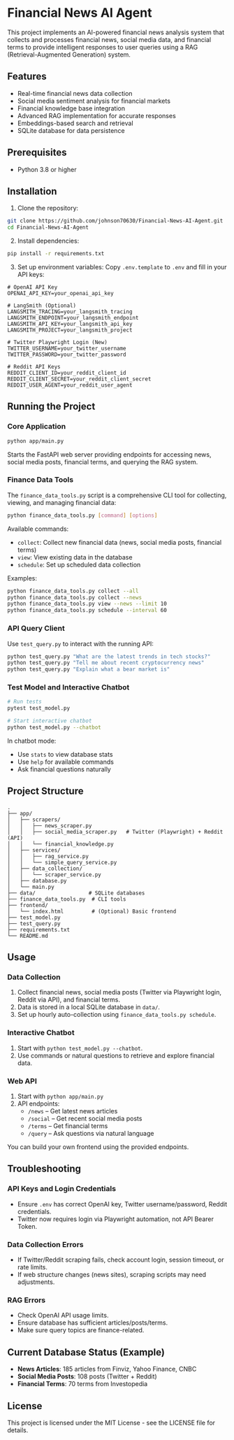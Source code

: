 # Financial News AI Agent

This project implements an AI-powered financial news analysis system that collects and processes financial news, social media data, and financial terms to provide intelligent responses to user queries using a RAG (Retrieval-Augmented Generation) system.

## Features
- Real-time financial news data collection
- Social media sentiment analysis for financial markets
- Financial knowledge base integration
- Advanced RAG implementation for accurate responses
- Embeddings-based search and retrieval
- SQLite database for data persistence

## Prerequisites
- Python 3.8 or higher

## Installation

1. Clone the repository:
```bash
git clone https://github.com/johnson70630/Financial-News-AI-Agent.git
cd Financial-News-AI-Agent
```

2. Install dependencies:
```bash
pip install -r requirements.txt
```

3. Set up environment variables:
Copy `.env.template` to `.env` and fill in your API keys:
```
# OpenAI API Key
OPENAI_API_KEY=your_openai_api_key

# LangSmith (Optional)
LANGSMITH_TRACING=your_langsmith_tracing
LANGSMITH_ENDPOINT=your_langsmith_endpoint
LANGSMITH_API_KEY=your_langsmith_api_key
LANGSMITH_PROJECT=your_langsmith_project

# Twitter Playwright Login (New)
TWITTER_USERNAME=your_twitter_username
TWITTER_PASSWORD=your_twitter_password

# Reddit API Keys
REDDIT_CLIENT_ID=your_reddit_client_id
REDDIT_CLIENT_SECRET=your_reddit_client_secret
REDDIT_USER_AGENT=your_reddit_user_agent
```

## Running the Project

### Core Application
```bash
python app/main.py
```
Starts the FastAPI web server providing endpoints for accessing news, social media posts, financial terms, and querying the RAG system.

### Finance Data Tools
The `finance_data_tools.py` script is a comprehensive CLI tool for collecting, viewing, and managing financial data:
```bash
python finance_data_tools.py [command] [options]
```
Available commands:
- `collect`: Collect new financial data (news, social media posts, financial terms)
- `view`: View existing data in the database
- `schedule`: Set up scheduled data collection

Examples:
```bash
python finance_data_tools.py collect --all
python finance_data_tools.py collect --news
python finance_data_tools.py view --news --limit 10
python finance_data_tools.py schedule --interval 60
```

### API Query Client
Use `test_query.py` to interact with the running API:
```bash
python test_query.py "What are the latest trends in tech stocks?"
python test_query.py "Tell me about recent cryptocurrency news"
python test_query.py "Explain what a bear market is"
```

### Test Model and Interactive Chatbot
```bash
# Run tests
pytest test_model.py

# Start interactive chatbot
python test_model.py --chatbot
```

In chatbot mode:
- Use `stats` to view database stats
- Use `help` for available commands
- Ask financial questions naturally

## Project Structure
```
.
├── app/
│   ├── scrapers/
│   │   ├── news_scraper.py
│   │   ├── social_media_scraper.py   # Twitter (Playwright) + Reddit (API)
│   │   └── financial_knowledge.py
│   ├── services/
│   │   ├── rag_service.py
│   │   └── simple_query_service.py
│   ├── data_collection/
│   │   └── scraper_service.py
│   ├── database.py
│   └── main.py
├── data/                 # SQLite databases
├── finance_data_tools.py  # CLI tools
├── frontend/
│   └── index.html         # (Optional) Basic frontend
├── test_model.py
├── test_query.py
├── requirements.txt
└── README.md
```

## Usage

### Data Collection
1. Collect financial news, social media posts (Twitter via Playwright login, Reddit via API), and financial terms.
2. Data is stored in a local SQLite database in `data/`.
3. Set up hourly auto-collection using `finance_data_tools.py schedule`.

### Interactive Chatbot
1. Start with `python test_model.py --chatbot`.
2. Use commands or natural questions to retrieve and explore financial data.

### Web API
1. Start with `python app/main.py`
2. API endpoints:
   - `/news` – Get latest news articles
   - `/social` – Get recent social media posts
   - `/terms` – Get financial terms
   - `/query` – Ask questions via natural language

You can build your own frontend using the provided endpoints.

## Troubleshooting

### API Keys and Login Credentials
- Ensure `.env` has correct OpenAI key, Twitter username/password, Reddit credentials.
- Twitter now requires login via Playwright automation, not API Bearer Token.

### Data Collection Errors
- If Twitter/Reddit scraping fails, check account login, session timeout, or rate limits.
- If web structure changes (news sites), scraping scripts may need adjustments.

### RAG Errors
- Check OpenAI API usage limits.
- Ensure database has sufficient articles/posts/terms.
- Make sure query topics are finance-related.

## Current Database Status (Example)
- **News Articles**: 185 articles from Finviz, Yahoo Finance, CNBC
- **Social Media Posts**: 108 posts (Twitter + Reddit)
- **Financial Terms**: 70 terms from Investopedia

## License

This project is licensed under the MIT License - see the LICENSE file for details.

